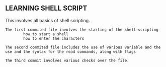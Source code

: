 ## LEARNING SHELL SCRIPT

This involves all basics of shell scripting.    
    
    The first commited file involves the starting of the shell scripting 
            how to start a shell
            how to enter the characters
    
    The second commited file includes the use of various variable and the use and the syntax for the read commands, along with flags
   
    The third commit involves various checks over the file.    
